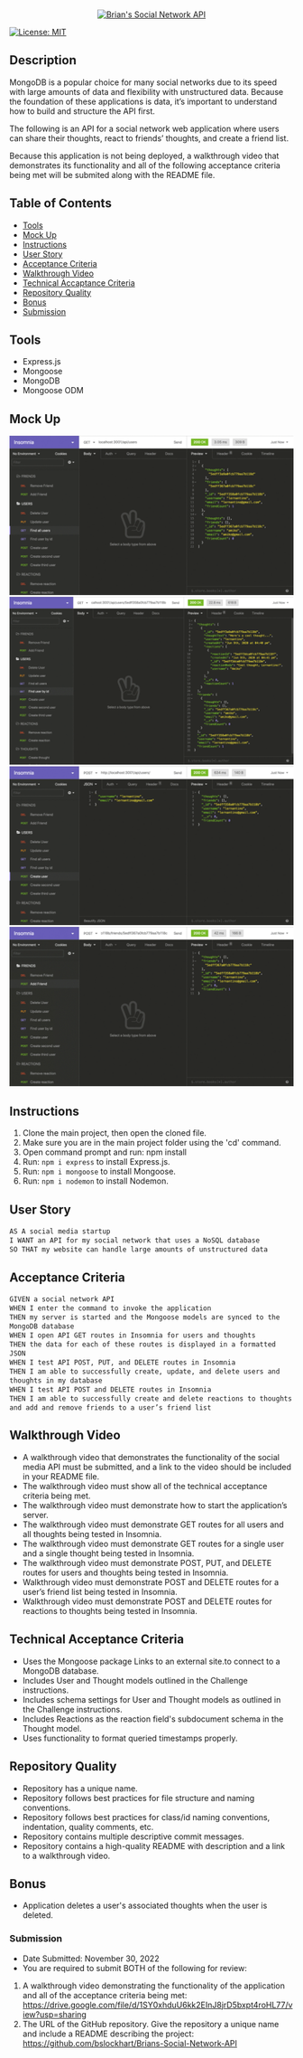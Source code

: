 <p align="center">
    <br/>
    <a href="https://github.com/bslockhart/brians-social-network-api">	
        <img src="https://i.imgur.com/oT7d23g.png" alt="Brian's Social Network API">
    </a>
</p>

[![License: MIT](https://img.shields.io/badge/License-MIT-yellow.svg)](https://opensource.org/licenses/MIT)

## Description

MongoDB is a popular choice for many social networks due to its speed with large amounts of data and flexibility with unstructured data. Because the foundation of these applications is data, it’s important to understand how to build and structure the API first.

The following is an API for a social network web application where users can share their thoughts, react to friends’ thoughts, and create a friend list.

Because this application is not being deployed, a walkthrough video that demonstrates its functionality and all of the following acceptance criteria being met will be submited along with the README file.

## Table of Contents

- [Tools](#tools)
- [Mock Up](#Mock-Up)
- [Instructions](#Instructions)
- [User Story](#User-Story)
- [Acceptance Criteria](#Acceptance-Criteria)
- [Walkthrough Video](#walkthrough-video)
- [Technical Accaptance Criteria](#technical-acceptance-criteria)
- [Repository Quality](#Repository-Quality)
- [Bonus](#bonus)
- [Submission](#Submission)

## Tools

- Express.js
- Mongoose
- MongoDB
- Mongoose ODM

## Mock Up

![Text Editor](./assets/images/18-nosql-homework-demo-01.gif)
![Text Editor](./assets/images/18-nosql-homework-demo-02.gif)
![Text Editor](./assets/images/18-nosql-homework-demo-03.gif)
![Text Editor](./assets/images/18-nosql-homework-demo-04.gif)

## Instructions

1. Clone the main project, then open the cloned file.
2. Make sure you are in the main project folder using the 'cd' command.
3. Open command prompt and run: npm install
4. Run: `npm i express` to install Express.js.
5. Run: `npm i mongoose` to install Mongoose.
6. Run: `npm i nodemon` to install Nodemon.

## User Story

```text
AS A social media startup
I WANT an API for my social network that uses a NoSQL database
SO THAT my website can handle large amounts of unstructured data
```

## Acceptance Criteria

```text
GIVEN a social network API
WHEN I enter the command to invoke the application
THEN my server is started and the Mongoose models are synced to the MongoDB database
WHEN I open API GET routes in Insomnia for users and thoughts
THEN the data for each of these routes is displayed in a formatted JSON
WHEN I test API POST, PUT, and DELETE routes in Insomnia
THEN I am able to successfully create, update, and delete users and thoughts in my database
WHEN I test API POST and DELETE routes in Insomnia
THEN I am able to successfully create and delete reactions to thoughts and add and remove friends to a user’s friend list
```

## Walkthrough Video

- A walkthrough video that demonstrates the functionality of the social media API must be submitted, and a link to the video should be included in your README file.
- The walkthrough video must show all of the technical acceptance criteria being met.
- The walkthrough video must demonstrate how to start the application’s server.
- The walkthrough video must demonstrate GET routes for all users and all thoughts being tested in Insomnia.
- The walkthrough video must demonstrate GET routes for a single user and a single thought being tested in Insomnia.
- The walkthrough video must demonstrate POST, PUT, and DELETE routes for users and thoughts being tested in Insomnia.
- Walkthrough video must demonstrate POST and DELETE routes for a user’s friend list being tested in Insomnia.
- Walkthrough video must demonstrate POST and DELETE routes for reactions to thoughts being tested in Insomnia.

## Technical Acceptance Criteria

- Uses the Mongoose package Links to an external site.to connect to a MongoDB database.
- Includes User and Thought models outlined in the Challenge instructions.
- Includes schema settings for User and Thought models as outlined in the Challenge instructions.
- Includes Reactions as the reaction field's subdocument schema in the Thought model.
- Uses functionality to format queried timestamps properly.

## Repository Quality

- Repository has a unique name.
- Repository follows best practices for file structure and naming conventions.
- Repository follows best practices for class/id naming conventions, indentation, quality comments, etc.
- Repository contains multiple descriptive commit messages.
- Repository contains a high-quality README with description and a link to a walkthrough video.

## Bonus

- Application deletes a user's associated thoughts when the user is deleted.

### Submission

- Date Submitted: November 30, 2022
- You are required to submit BOTH of the following for review:

1. A walkthrough video demonstrating the functionality of the application and all of the acceptance criteria being met: https://drive.google.com/file/d/1SY0xhduU6kk2EInJ8jrD5bxpt4roHL77/view?usp=sharing
2. The URL of the GitHub repository. Give the repository a unique name and include a README describing the project: https://github.com/bslockhart/Brians-Social-Network-API
